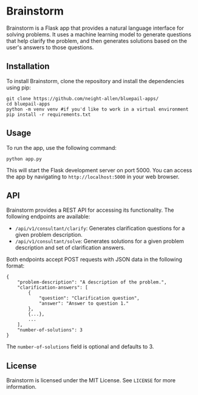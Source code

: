 # Brainstorm

Brainstorm is a Flask app that provides a natural language interface for solving problems. It uses a machine learning model to generate questions that help clarify the problem, and then generates solutions based on the user's answers to those questions.

## Installation

To install Brainstorm, clone the repository and install the dependencies using pip:

```
git clone https://github.com/neight-allen/bluepail-apps/
cd bluepail-apps
python -m venv venv #if you'd like to work in a virtual environment
pip install -r requirements.txt
```

## Usage

To run the app, use the following command:

```
python app.py
```

This will start the Flask development server on port 5000. You can access the app by navigating to `http://localhost:5000` in your web browser.

## API

Brainstorm provides a REST API for accessing its functionality. The following endpoints are available:

- `/api/v1/consultant/clarify`: Generates clarification questions for a given problem description.
- `/api/v1/consultant/solve`: Generates solutions for a given problem description and set of clarification answers.

Both endpoints accept POST requests with JSON data in the following format:

```
{
    "problem-description": "A description of the problem.",
    "clarification-answers": [
        {
            "question": "Clarification question",
            "answer": "Answer to question 1."
        },
        {...},
        ...
    ],
    "number-of-solutions": 3
}
```

The `number-of-solutions` field is optional and defaults to 3.

## License

Brainstorm is licensed under the MIT License. See `LICENSE` for more information.
